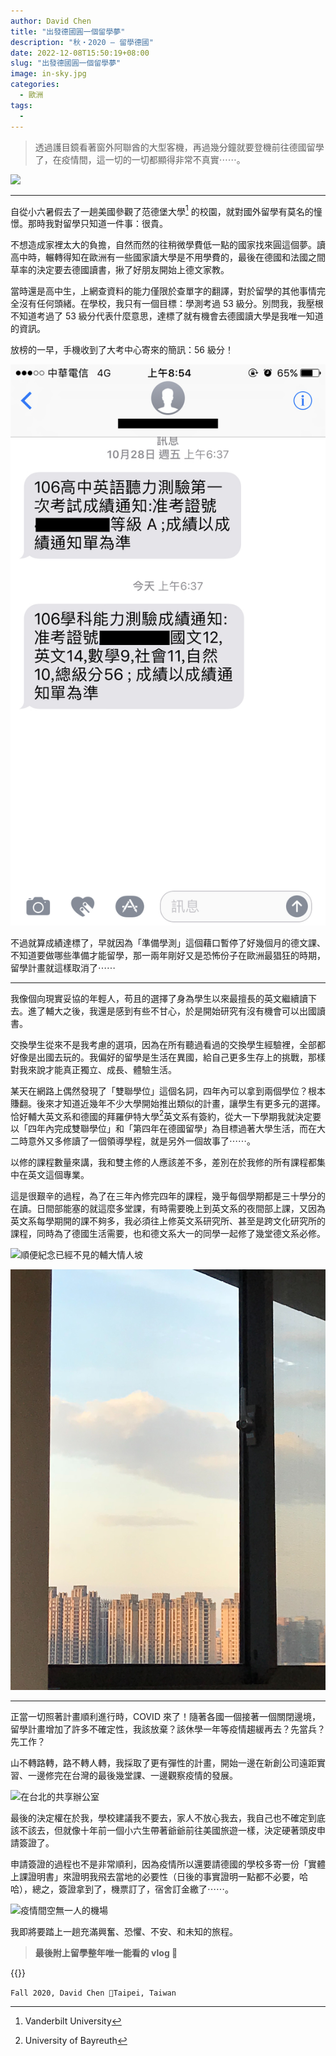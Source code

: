 ```yaml
---
author: David Chen
title: "出發德國圓一個留學夢"
description: "秋・2020 — 留學德國"
date: 2022-12-08T15:50:19+08:00
slug: "出發德國圓一個留學夢"
image: in-sky.jpg
categories:
  - 歐洲
tags:
  - 
---
```

>  透過護目鏡看著窗外阿聯酋的大型客機，再過幾分鐘就要登機前往德國留學了，在疫情間，這一切的一切都顯得非常不真實⋯⋯。

![](emirates-plane.jpg)

---

自從小六暑假去了一趟美國參觀了范德堡大學[^1] 的校園，就對國外留學有莫名的憧憬。那時我對留學只知道一件事：很貴。

不想造成家裡太大的負擔，自然而然的往稍微學費低一點的國家找來圓這個夢。讀高中時，輾轉得知在歐洲有一些國家讀大學是不用學費的，最後在德國和法國之間草率的決定要去德國讀書，揪了好朋友開始上德文家教。

當時還是高中生，上網查資料的能力僅限於查單字的翻譯，對於留學的其他事情完全沒有任何頭緒。在學校，我只有一個目標：學測考過 53 級分。別問我，我壓根不知道考過了 53 級分代表什麼意思，達標了就有機會去德國讀大學是我唯一知道的資訊。

放榜的一早，手機收到了大考中心寄來的簡訊：56 級分！

![](exam.jpg)

不過就算成績達標了，早就因為「準備學測」這個藉口暫停了好幾個月的德文課、不知道要做哪些準備才能留學，那一兩年剛好又是恐怖份子在歐洲最猖狂的時期，留學計畫就這樣取消了⋯⋯

---

我像個向現實妥協的年輕人，苟且的選擇了身為學生以來最擅長的英文繼續讀下去。進了輔大之後，我還是感到有些不甘心，於是開始研究有沒有機會可以出國讀書。

交換學生從來不是我考慮的選項，因為在所有聽過看過的交換學生經驗裡，全部都好像是出國去玩的。我偏好的留學是生活在異國，給自己更多生存上的挑戰，那樣對我來說才能真正獨立、成長、體驗生活。

某天在網路上偶然發現了「雙聯學位」這個名詞，四年內可以拿到兩個學位？根本賺翻。後來才知道近幾年不少大學開始推出類似的計畫，讓學生有更多元的選擇。恰好輔大英文系和德國的拜羅伊特大學[^2]英文系有簽約，從大一下學期我就決定要以「四年內完成雙聯學位」和「第四年在德國留學」為目標過著大學生活，而在大二時意外又多修讀了一個領導學程，就是另外一個故事了⋯⋯。

以修的課程數量來講，我和雙主修的人應該差不多，差別在於我修的所有課程都集中在英文這個專業。

這是很艱辛的過程，為了在三年內修完四年的課程，幾乎每個學期都是三十學分的在讀。日間部能塞的就這麼多堂課，有時需要晚上到英文系的夜間部上課，又因為英文系每學期開的課不夠多，我必須往上修英文系研究所、甚至是跨文化研究所的課程，同時為了德國生活需要，也和德文系大一的同學一起修了幾堂德文系必修。

![順便紀念已經不見的輔大情人坡](couple-hill.jpg)

![輔大國璽樓圖書館窗外的風景](library.jpg)

---

正當一切照著計畫順利進行時，COVID 來了！隨著各國一個接著一個關閉邊境，留學計畫增加了許多不確定性，我該放棄？該休學一年等疫情趨緩再去？先當兵？先工作？

山不轉路轉，路不轉人轉，我採取了更有彈性的計畫，開始一邊在新創公司遠距實習、一邊修完在台灣的最後幾堂課、一邊觀察疫情的發展。

![在台北的共享辦公室](office.jpg)

最後的決定權在於我，學校建議我不要去，家人不放心我去，我自己也不確定到底該不該去，但就像十年前一個小六生帶著爺爺前往美國旅遊一樣，決定硬著頭皮申請簽證了。

申請簽證的過程也不是非常順利，因為疫情所以還要請德國的學校多寄一份「實體上課證明書」來證明我飛去當地的必要性（日後的事實證明一點都不必要，哈哈），總之，簽證拿到了，機票訂了，宿舍訂金繳了⋯⋯。

![疫情間空無一人的機場](airport.jpg)

我即將要踏上一趟充滿興奮、恐懼、不安、和未知的旅程。

> **最後附上留學整年唯一能看的 vlog  🤣**

{{<youtube CmL49o3MCQY>}}

<code>Fall 2020, David Chen 📍Taipei, Taiwan</code>

[^1]: Vanderbilt University
[^2]: University of Bayreuth